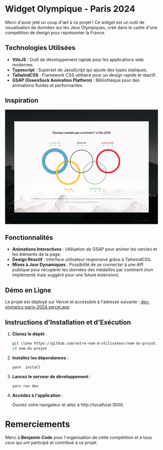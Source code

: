 # Widget Olympique - Paris 2024

Merci d'avoir jeté un coup d'œil à ce projet ! Ce widget est un outil de visualisation de données sur les Jeux Olympiques, créé dans le cadre d'une compétition de design pour représenter la France.

## Technologies Utilisées

-   **ViteJS** : Outil de développement rapide pour les applications web modernes.
-   **Typescript** : Superset de JavaScript qui ajoute des types statiques.
-   **TailwindCSS** : Framework CSS utilitaire pour un design rapide et réactif.
-   **GSAP (GreenSock Animation Platform)** : Bibliothèque pour des animations fluides et performantes.

## Inspiration

![Inspiration](https://github.com/hugogeisler/dev-olympics/blob/main/.idea/inspiration.png?raw=true)

## Fonctionnalités

-   **Animations Interactives** : Utilisation de GSAP pour animer les cercles et les éléments de la page.
-   **Design Réactif** : Interface utilisateur responsive grâce à TailwindCSS.
-   **Mises à Jour Dynamiques** : Possibilité de se connecter à une API publique pour récupérer les données des médailles par continent (non implémenté mais suggéré pour une future extension).

## Démo en Ligne

Le projet est déployé sur Vercel et accessible à l'adresse suivante : [dev-olympics-paris-2024.vercel.app](https://dev-olympics-paris-2024.vercel.app)

## Instructions d'Installation et d'Exécution

1. **Clonez le dépôt** :

    ```bash
    git clone https://github.com/votre-nom-d-utilisateur/nom-du-projet.git
    cd nom-du-projet
    ```

2. **Installez les dépendances** :

    ```bash
    yarn  install
    ```

3. **Lancez le serveur de développement** :

    ```bash
    yarn run dev
    ```

4. **Accédez à l'application** :

    Ouvrez votre navigateur et allez à http://localhost:3000.

# Remerciements

Merci à **Benjamin Code** pour l'organisation de cette compétition et à tous ceux qui ont participé et contribué à ce projet.
